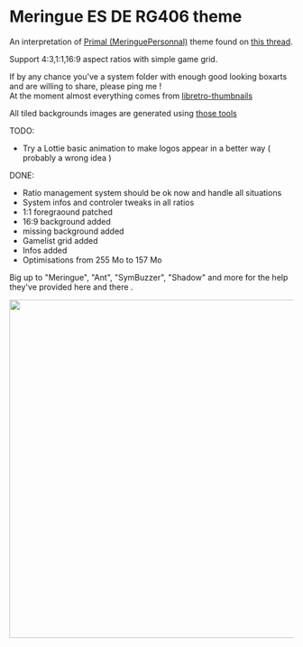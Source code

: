 # Meringue ES DE RG406 theme

An interpretation of [Primal (MeringuePersonnal)](https://www.reddit.com/user/MeringuePersonal3407/) theme found on [this thread](https://www.reddit.com/r/ANBERNIC/comments/1ix9124/my_collection/).<br />

Support 4:3,1:1,16:9 aspect ratios with simple game grid.<br />

If by any chance you've a system folder with enough good looking boxarts and are willing to share, please ping me !<br />
At the moment almost everything comes from [libretro-thumbnails](https://github.com/libretro-thumbnails/libretro-thumbnails)

All tiled backgrounds images are generated using [those tools](https://github.com/kthod861/Boxart_Project)


TODO: <br />

- Try a Lottie basic animation to make logos appear in a better way ( probably a wrong idea )

DONE: <br />
- Ratio management system should be ok now and handle all situations
- System infos and controler tweaks in all ratios
- 1:1 foregraound patched
- 16:9 background added
- missing background added
- Gamelist grid added
- Infos added
- Optimisations from 255 Mo to 157 Mo

Big up to "Meringue", "Ant", "SymBuzzer", "Shadow" and more for the help they've provided here and there .

<img src="https://github.com/kthod861/Meringue_ES_DE_rg406/blob/main/screen.jpg" width="600" /><br />
